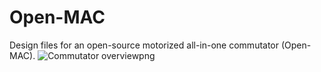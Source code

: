 # Open-MAC
Design files for an open-source motorized all-in-one commutator (Open-MAC).
![Commutator overviewpng](https://user-images.githubusercontent.com/71041273/218261180-ce46d2b7-08dd-41fb-9d3c-303883dc714f.png)
